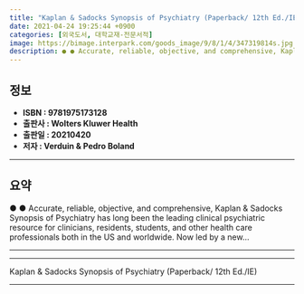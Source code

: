 ```yaml
---
title: "Kaplan & Sadocks Synopsis of Psychiatry (Paperback/ 12th Ed./IE)"
date: 2021-04-24 19:25:44 +0900
categories: [외국도서, 대학교재-전문서적]
image: https://bimage.interpark.com/goods_image/9/8/1/4/347319814s.jpg
description: ● ● Accurate, reliable, objective, and comprehensive, Kaplan & Sadocks Synopsis of Psychiatry has long been the leading clinical psychiatric resource for clin
---
```


## **정보**

- **ISBN : 9781975173128**
- **출판사 : Wolters Kluwer Health**
- **출판일 : 20210420**
- **저자 : Verduin & Pedro Boland**

------



## **요약**

●  ●  Accurate, reliable, objective, and comprehensive, Kaplan & Sadocks Synopsis of Psychiatry has long been the leading clinical psychiatric resource for clinicians, residents, students, and other health care professionals both in the US and worldwide. Now led by a new... 

------



------


Kaplan & Sadocks Synopsis of Psychiatry (Paperback/ 12th Ed./IE) 

------


